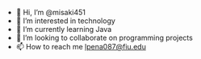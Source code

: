 - 👋 Hi, I’m @misaki451
- 👀 I’m interested in technology
- 🌱 I’m currently learning Java
- 💞️ I’m looking to collaborate on programming projects
- 📫 How to reach me lpena087@fiu.edu

<!---
misaki451/misaki451 is a ✨ special ✨ repository because its `README.md` (this file) appears on your GitHub profile.
You can click the Preview link to take a look at your changes.
--->
